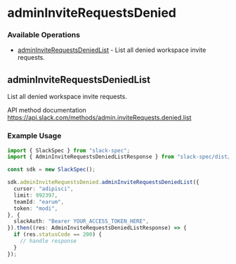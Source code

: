 # adminInviteRequestsDenied

### Available Operations

* [adminInviteRequestsDeniedList](#admininviterequestsdeniedlist) - List all denied workspace invite requests.

## adminInviteRequestsDeniedList

List all denied workspace invite requests.

API method documentation
<https://api.slack.com/methods/admin.inviteRequests.denied.list>

### Example Usage

```typescript
import { SlackSpec } from "slack-spec";
import { AdminInviteRequestsDeniedListResponse } from "slack-spec/dist/sdk/models/operations";

const sdk = new SlackSpec();

sdk.adminInviteRequestsDenied.adminInviteRequestsDeniedList({
  cursor: "adipisci",
  limit: 992397,
  teamId: "earum",
  token: "modi",
}, {
  slackAuth: "Bearer YOUR_ACCESS_TOKEN_HERE",
}).then((res: AdminInviteRequestsDeniedListResponse) => {
  if (res.statusCode == 200) {
    // handle response
  }
});
```
